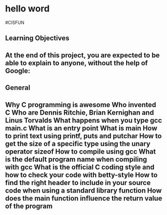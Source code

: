 <h1>hello word</h1>
#CISFUN
<h2>Learning Objectives<h2/>
<p>At the end of this project, you are expected to be able to explain to anyone, without the help of Google:</p>
<h2>General<h2/>
<p>Why C programming is awesome
Who invented C
Who are Dennis Ritchie, Brian Kernighan and Linus Torvalds
What happens when you type gcc main.c
What is an entry point
What is main
How to print text using printf, puts and putchar
How to get the size of a specific type using the unary operator sizeof
How to compile using gcc
What is the default program name when compiling with gcc
What is the official C coding style and how to check your code with betty-style
How to find the right header to include in your source code when using a standard library function
How does the main function influence the return value of the program</p>
